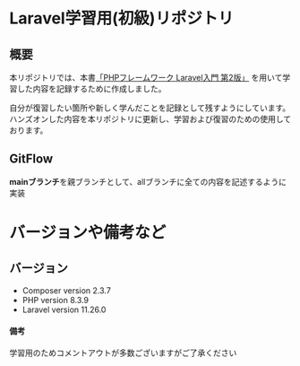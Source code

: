 # Laravel学習用(初級)リポジトリ

## 概要
本リポジトリでは、本書[「PHPフレームワーク Laravel入門 第2版」](https://www.shuwasystem.co.jp/book/9784798060996.html) を用いて学習した内容を記録するために作成しました。

自分が復習したい箇所や新しく学んだことを記録として残すようにしています。
ハンズオンした内容を本リポジトリに更新し、学習および復習のための使用しております。

## GitFlow
**mainブランチ**を親ブランチとして、allブランチに全ての内容を記述するように実装

# バージョンや備考など
## バージョン
- Composer version 2.3.7
- PHP version 8.3.9
- Laravel version 11.26.0

#### 備考
学習用のためコメントアウトが多数ございますがご了承ください
